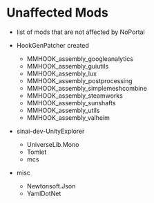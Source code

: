 # Unaffected Mods

* list of mods that are not affected by NoPortal

* HookGenPatcher created
    - MMHOOK_assembly_googleanalytics
    - MMHOOK_assembly_guiutils
    - MMHOOK_assembly_lux
    - MMHOOK_assembly_postprocessing
    - MMHOOK_assembly_simplemeshcombine
    - MMHOOK_assembly_steamworks
    - MMHOOK_assembly_sunshafts
    - MMHOOK_assembly_utils
    - MMHOOK_assembly_valheim

 * sinai-dev-UnityExplorer
    - UniverseLib.Mono
    - Tomlet
    - mcs

 * misc
    - Newtonsoft.Json
    - YamlDotNet